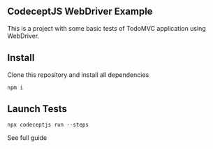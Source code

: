 ## CodeceptJS WebDriver Example

This is a project with some basic tests of TodoMVC application using WebDriver.

## Install

Clone this repository and install all dependencies

```
npm i
```

## Launch Tests

```
npx codeceptjs run --steps
```

See full guide 